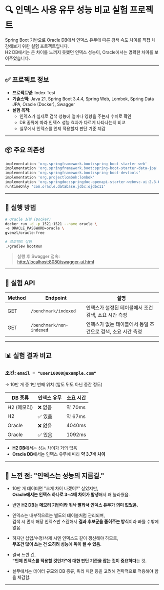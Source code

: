

# 🔍 인덱스 사용 유무 성능 비교 실험 프로젝트

Spring Boot 기반으로 Oracle DB에서 인덱스 유무에 따른 검색 속도 차이를 직접 체감해보기 위한 실험 프로젝트입니다.  
H2 DB에서는 큰 차이를 느끼지 못했던 인덱스 성능이, Oracle에서는 명확한 차이를 보여주었습니다.

---

## ✅ 프로젝트 정보

- **프로젝트명**: Index Test
- **기술스택**: Java 21, Spring Boot 3.4.4, Spring Web, Lombok, Spring Data JPA, Oracle (Docker), Swagger
- **실험 목적**:
  - 인덱스가 실제로 검색 성능에 얼마나 영향을 주는지 수치로 확인
  - DB 종류에 따라 인덱스 성능 효과가 다르게 나타나는지 비교
  - 실무에서 인덱스를 언제 적용할지 판단 기준 체감

---

## 📦 주요 의존성

```groovy
implementation 'org.springframework.boot:spring-boot-starter-web'
implementation 'org.springframework.boot:spring-boot-starter-data-jpa'
implementation 'org.springframework.boot:spring-boot-devtools'
implementation 'org.projectlombok:lombok'
implementation 'org.springdoc:springdoc-openapi-starter-webmvc-ui:2.3.0'
runtimeOnly 'com.oracle.database.jdbc:ojdbc11'
```

---

## 🔧 실행 방법

```bash
# Oracle 실행 (Docker)
docker run -d -p 1521:1521 --name oracle \
-e ORACLE_PASSWORD=oracle \
gvenzl/oracle-free

# 프로젝트 실행
./gradlew bootRun
```

> 실행 후 Swagger 접속:  
> [http://localhost:8080/swagger-ui.html](http://localhost:8080/swagger-ui.html)

---

## 🧪 실험 API

| Method | Endpoint                    | 설명 |
|--------|------------------------------|------|
| GET    | `/benchmark/indexed`        | 인덱스가 설정된 테이블에서 조건 검색, 소요 시간 측정 |
| GET    | `/benchmark/non-indexed`    | 인덱스가 없는 테이블에서 동일 조건으로 검색, 소요 시간 측정 |

---

## 📊 실험 결과 비교

### 조건: `email = "user10000@example.com"`  
→ 10만 개 중 1만 번째 위치 (앞도 뒤도 아닌 중간 정도)

| DB 종류     | 인덱스 유무 | 소요 시간 |
|-------------|-------------|------------|
| H2 (메모리) | ❌ 없음     | 약 70ms     |
| H2          | ✅ 있음     | 약 67ms     |
| Oracle      | ❌ 없음     | 4040ms      |
| Oracle      | ✅ 있음     | 1092ms      |

- **H2 DB**에서는 성능 차이가 거의 없음
- **Oracle DB**에서는 인덱스 유무에 따라 **약 3.7배 차이**

---

## 🧠 느낀 점: "인덱스는 성능의 지름길."

- 10만 개 데이터면 "크게 차이 나겠어?" 싶었지만,  
  **Oracle에서는 인덱스 하나로 3~4배 차이가 발생**해서 꽤 놀라웠음.

- 반면 **H2 DB는 메모리 기반이라 워낙 빨라서 인덱스 유무가 의미 없었음.**

- 인덱스는 내부적으로는 별도의 테이블처럼 관리되며,  
  검색 시 먼저 해당 인덱스만 스캔해서 **결과 후보군을 좁혀주는 방식**이라 빠를 수밖에 없음.

- 하지만 삽입/수정/삭제 시엔 인덱스도 같이 갱신해야 하므로,  
  **무조건 많이 쓰는 건 오히려 성능에 독이 될 수 있음.**

- 결국 느낀 건,  
  **"언제 인덱스를 적용할 것인가"에 대한 판단 기준을 잡는 것이 중요하다**는 것.

- 실무에서는 데이터 규모와 DB 종류, 쿼리 패턴 등을 고려해 전략적으로 적용해야 함을 체감함.

---
